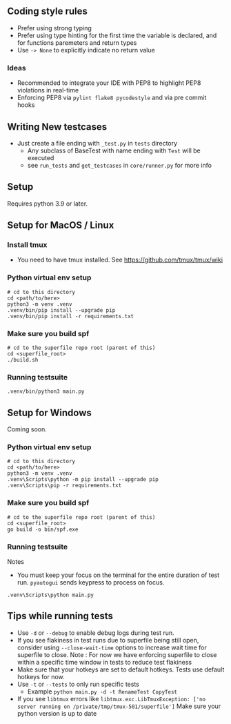 ## Coding style rules
- Prefer using strong typing
- Prefer using type hinting for the first time the variable is declared, and for functions paremeters and return types
- Use `-> None` to explicitly indicate no return value

### Ideas
- Recommended to integrate your IDE with PEP8 to highlight PEP8 violations in real-time
- Enforcing PEP8 via `pylint flake8 pycodestyle` and via pre commit hooks

## Writing New testcases
- Just create a file ending with `_test.py` in `tests` directory
  - Any subclass of BaseTest with name ending with `Test` will be executed
  - see `run_tests` and `get_testcases` in `core/runner.py` for more info

## Setup
Requires python 3.9 or later.

## Setup for MacOS / Linux

### Install tmux
- You need to have tmux installed. See https://github.com/tmux/tmux/wiki

### Python virtual env setup
```
# cd to this directory
cd <path/to/here>
python3 -m venv .venv
.venv/bin/pip install --upgrade pip
.venv/bin/pip install -r requirements.txt
```

### Make sure you build spf
```
# cd to the superfile repo root (parent of this)
cd <superfile_root>
./build.sh
```

### Running testsuite
```
.venv/bin/python3 main.py
```
## Setup for Windows
Coming soon.



### Python virtual env setup
```
# cd to this directory
cd <path/to/here>
python3 -m venv .venv
.venv\Scripts\python -m pip install --upgrade pip
.venv\Scripts\pip -r requirements.txt
```

### Make sure you build spf
```
# cd to the superfile repo root (parent of this)
cd <superfile_root>
go build -o bin/spf.exe
```

### Running testsuite
Notes
- You must keep your focus on the terminal for the entire duration of test run. `pyautogui` sends keypress to process on focus.

```
.venv\Scripts\python main.py
```

## Tips while running tests
- Use `-d` or `--debug` to enable debug logs during test run.
- If you see flakiness in test runs due to superfile being still open, consider using `--close-wait-time` options to increase wait time for superfile to close. Note : For now we have enforcing superfile to close within a specific time window in tests to reduce test flakiness
- Make sure that your hotkeys are set to default hotkeys. Tests use default hotkeys for now.
- Use `-t` or `--tests` to only run specific tests
  - Example `python main.py -d -t RenameTest CopyTest`
- If you see `libtmux` errors like `libtmux.exc.LibTmuxException: ['no server running on /private/tmp/tmux-501/superfile']` Make sure your python version is up to date
